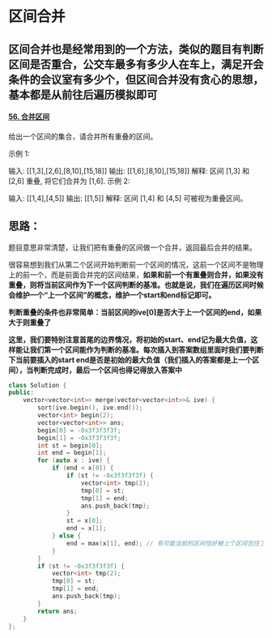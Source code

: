 # 区间合并

## 区间合并也是经常用到的一个方法，类似的题目有判断区间是否重合，公交车最多有多少人在车上，满足开会条件的会议室有多少个，但区间合并没有贪心的思想，基本都是从前往后遍历模拟即可

#### [56. 合并区间](https://leetcode-cn.com/problems/merge-intervals/)

给出一个区间的集合，请合并所有重叠的区间。

示例 1:

输入: [[1,3],[2,6],[8,10],[15,18]]
输出: [[1,6],[8,10],[15,18]]
解释: 区间 [1,3] 和 [2,6] 重叠, 将它们合并为 [1,6].
示例 2:

输入: [[1,4],[4,5]]
输出: [[1,5]]
解释: 区间 [1,4] 和 [4,5] 可被视为重叠区间。

## 思路：

题目意思非常清楚，让我们把有重叠的区间做一个合并，返回最后合并的结果。

很容易想到我们从第二个区间开始判断前一个区间的情况，这前一个区间不是物理上的前一个，而是前面合并完的区间结果，**如果和前一个有重叠则合并，如果没有重叠，则将当前区间作为下一个区间判断的基准。也就是说，我们在遍历区间时候会维护一个“上一个区间”的概念，维护一个start和end标记即可。**

**判断重叠的条件也非常简单：当前区间的ive[0]是否大于上一个区间的end，如果大于则重叠了**

**这里，我们要特别注意首尾的边界情况，将初始的start、end记为最大负值，这样能让我们第一个区间能作为判断的基准。每次插入到答案数组里面时我们要判断下当前要插入的start end是否是初始的最大负值（我们插入的答案都是上一个区间），当判断完成时，最后一个区间也得记得放入答案中**

```c++
class Solution {
public:
    vector<vector<int>> merge(vector<vector<int>>& ive) {
        sort(ive.begin(), ive.end());
        vector<int> begin(2);
        vector<vector<int>> ans;
        begin[0] = -0x3f3f3f3f;
        begin[1] = -0x3f3f3f3f;
        int st = begin[0];
        int end = begin[1];
        for (auto x : ive) {
            if (end < x[0]) {
                if (st != -0x3f3f3f3f) {
                    vector<int> tmp(2);
                    tmp[0] = st;
                    tmp[1] = end;
                    ans.push_back(tmp);
                }
                st = x[0];
                end = x[1];
            } else {
                end = max(x[1], end); // 有可能当前的区间恰好被上个区间包住了，这也算重叠
            }
        }
        if (st != -0x3f3f3f3f) {
            vector<int> tmp(2);
            tmp[0] = st;
            tmp[1] = end;
            ans.push_back(tmp);
        }
        return ans;
    }
};
```

